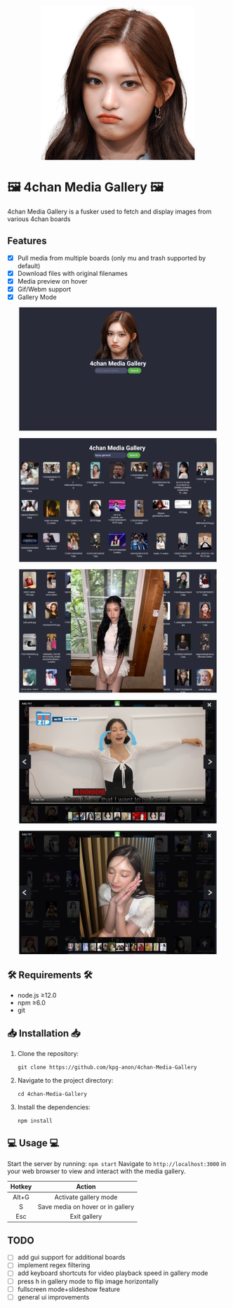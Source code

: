 <p align="center">
  <img src="/public/logo.png?raw=true" width="350" alt="😭😭😭">
</p>

<p align="center">
  <h1>🖼️ 4chan Media Gallery 🖼️</h1>
</p>

4chan Media Gallery is a fusker used to fetch and display images from various 4chan boards

## Features
- [x] Pull media from multiple boards (only mu and trash supported by default)
- [x] Download files with original filenames
- [x] Media preview on hover
- [x] Gif/Webm support
- [x] Gallery Mode

<p align="center">
  <img src="/previews/homepage.jpg?raw=true" width="450" alt="😭😭😭">
</p>
<p align="center">
  <img src="/previews/searchpage.jpg?raw=true" width="450" alt="😭😭😭">
</p>
<p align="center">
  <img src="/previews/imagehover.jpg?raw=true" width="450" alt="😭😭😭">
</p>
<p align="center">
  <img src="/previews/videopreview.jpg?raw=true" width="450" alt="😭😭😭">
</p>
<p align="center">
  <img src="/previews/gallerymode.jpg?raw=true" width="450" alt="😭😭😭">
</p>

## 🛠️ Requirements 🛠️
- node.js ≥12.0
- npm ≥6.0
- git

## 📥 Installation 📥
1. Clone the repository:
    ```
    git clone https://github.com/kpg-anon/4chan-Media-Gallery
    ```

2. Navigate to the project directory:
    ```
    cd 4chan-Media-Gallery
    ```

3. Install the dependencies:
    ```
    npm install
    ```

## 💻 Usage 💻
Start the server by running:
	```
	npm start
	```
Navigate to `http://localhost:3000` in your web browser to view and interact with the media gallery.

| Hotkey |                 Action                 |
|:------:|:--------------------------------------:|
| Alt+G  | Activate gallery mode                  |
| S      | Save media on hover or in gallery      |
| Esc    | Exit gallery                           |

## TODO

- [ ] add gui support for additional boards
- [ ] implement regex filtering 
- [ ] add keyboard shortcuts for video playback speed in gallery mode
- [ ] press h in gallery mode to flip image horizontally
- [ ] fullscreen mode+slideshow feature
- [ ] general ui improvements